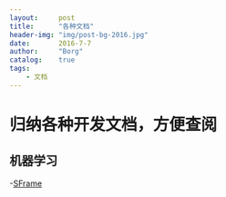 ```yaml
---
layout: 	post
title:		"各种文档"
header-img:	"img/post-bg-2016.jpg"
date:		2016-7-7
author: 	"Borg"
catalog:	true
tags:
    - 文档
---  
```

# 归纳各种开发文档，方便查阅

## 机器学习  
-[SFrame](https://turi.com/products/create/docs/index.html)
